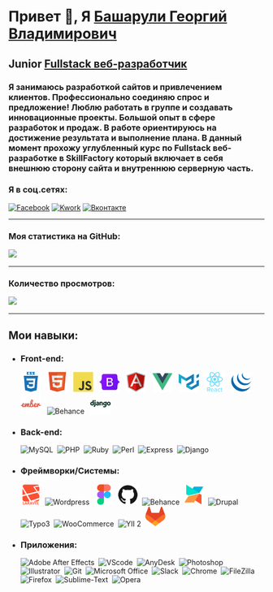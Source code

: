 # Привет 👋, Я [Башарули Георгий Владимирович](https://github.com/smart-skill/)
## Junior <u>__Fullstack веб-разработчик__</u>
### Я занимаюсь разработкой сайтов и привлечением клиентов. Профессионально соединяю спрос и предложение! Люблю работать в группе и создавать инновационные проекты. Большой опыт в сфере разработок и продаж. В работе ориентируюсь на достижение результата и выполнение плана. В данный момент прохожу углубленный курс по Fullstack веб-разработке в SkillFactory который включает в себя внешнюю сторону сайта и внутреннюю серверную часть.

### Я в соц.сетях:
<div id="badges">
  <a href="https://www.facebook.com/g.basharuli/"><img src="https://img.shields.io/badge/Facebook-blue?style=for-the-badge&logo=facebook&logoColor=white" alt="Facebook"/></a>
  <a href="https://kwork.ru/user/gaga-dev"><img src="https://img.shields.io/badge/Kwork-yellow?style=for-the-badge&logo=kwork&logoColor=white" alt="Kwork"/></a>
  <a href="https://vk.com/georka"><img src="https://img.shields.io/badge/Вконтакте-blue?style=for-the-badge&logo=twitter&logoColor=white" alt="Вконтакте"/></a>
</div>

---
### Моя статистика на GitHub:
[![](https://github-readme-stats.vercel.app/api?username=smart-skill)](https://github.com/smart-skill/smart-skill)

---

### Количество просмотров:
![](https://komarev.com/ghpvc/?username=smart-skill)

---

## __Мои навыки:__
* ### __Front-end:__
  <div>
    <img src="https://github.com/devicons/devicon/blob/master/icons/css3/css3-plain-wordmark.svg"  title="CSS3" alt="CSS" width="40" height="40"/>
    &nbsp;
    <img src="https://github.com/devicons/devicon/blob/master/icons/html5/html5-original.svg" title="HTML5" alt="HTML" width="40" height="40"/>
    &nbsp;
    <img src="https://github.com/devicons/devicon/blob/master/icons/javascript/javascript-original.svg" title="JavaScript" alt="JavaScript" width="40" height="40"/>
    &nbsp;
    <img src="https://github.com/devicons/devicon/blob/master/icons/bootstrap/bootstrap-original.svg" title="Bootstrap" alt="Bootstrap" width="40" height="40"/>
    &nbsp;
    <img src="https://github.com/devicons/devicon/blob/master/icons/angularjs/angularjs-original.svg" title="AngularJS" alt="AngularJS" width="40" height="40"/>
    &nbsp;
    <img src="https://github.com/devicons/devicon/blob/master/icons/vuejs/vuejs-original.svg" title="Vue.js" alt="Vue.js" width="40" height="40"/>
    &nbsp;
    <img src="https://github.com/devicons/devicon/blob/master/icons/materialui/materialui-original.svg" title="Material UI" alt="Material UI" width="40" height="40"/>
    &nbsp;
    <img src="https://github.com/devicons/devicon/blob/master/icons/react/react-original-wordmark.svg" title="React" alt="React" width="40" height="40"/>
    &nbsp;
    <img src="https://github.com/devicons/devicon/blob/master/icons/jquery/jquery-original.svg" title="jQuery" alt="jQuery" width="40" height="40"/>
    &nbsp;
    <img src="https://github.com/devicons/devicon/blob/master/icons/ember/ember-original-wordmark.svg" title="Ember" alt="Ember" width="" height="40"/>
    &nbsp;
    <img src="https://github.com/smart-skill/smart-skill/blob/main/assets/icons/framework-systems/behance.png" title="Behance" alt="Behance" width="" height="40"/>
    &nbsp;
    <img src="https://github.com/devicons/devicon/blob/master/icons/django/django-plain-wordmark.svg" title="Django" alt="Django" width="" height="40"/>
  </div>

* ### __Back-end:__
  <div>
    <img src="https://github.com/smart-skill/smart-skill/blob/main/assets/icons/back-end/mysql.png" title="MySQL" alt="MySQL" width="40" height="40"/>&nbsp;
    <img src="https://github.com/smart-skill/smart-skill/blob/main/assets/icons/back-end/php.png" title="PHP" alt="PHP" width="40" height="40"/>&nbsp;
    <img src="https://github.com/smart-skill/smart-skill/blob/main/assets/icons/back-end/ruby.png" title="Ruby" alt="Ruby" width="40" height="40"/>&nbsp;
    <img src="https://github.com/smart-skill/smart-skill/blob/main/assets/icons/back-end/perl.png" title="Perl" alt="Perl" width="40" height="40"/>&nbsp;
    <img src="https://github.com/smart-skill/smart-skill/blob/main/assets/icons/back-end/express.png" title="Express" alt="Express" width="40" height="40"/>&nbsp;
    <img src="https://github.com/smart-skill/smart-skill/blob/main/assets/icons/back-end/django.png" title="Django" alt="Django" width="" height="40"/>
  </div>

* ### __Фреймворки/Системы:__
  <div>
    <img src="https://github.com/devicons/devicon/blob/master/icons/laravel/laravel-plain-wordmark.svg" title="Laravel" alt="Laravel" width="40" height="40"/>&nbsp;
    <img src="https://github.com/smart-skill/smart-skill/blob/main/assets/icons/framework-systems/wordpress.png" title="Wordpress" alt="Wordpress" width="40" height="40"/>&nbsp;
    <img src="https://github.com/devicons/devicon/blob/master/icons/figma/figma-original.svg" title="Figma" alt="Figma" width="40" height="40"/>&nbsp;
    <img src="https://github.com/devicons/devicon/blob/master/icons/github/github-original.svg" title="GitHub" alt="GitHub" width="40" height="40"/>&nbsp;
    <img src="https://github.com/smart-skill/smart-skill/blob/main/assets/icons/framework-systems/behance.png" title="Behance" alt="Behance" width="40" height="40"/>&nbsp;
    <img src="https://github.com/devicons/devicon/blob/master/icons/modx/modx-original.svg" title="ModX" alt="ModX" width="40" height="40"/>&nbsp;
    <img src="https://github.com/smart-skill/smart-skill/blob/main/assets/icons/framework-systems/drupal.png" title="Drupal" alt="Drupal" width="40" height="40"/>&nbsp;
    <img src="https://github.com/smart-skill/smart-skill/blob/main/assets/icons/framework-systems/typo3.png" title="Typo3" alt="Typo3" width="40" height="40"/>&nbsp;
    <img src="https://github.com/smart-skill/smart-skill/blob/main/assets/icons/framework-systems/woocommerce.png" title="WooCommerce" alt="WooCommerce" width="40" height="40"/>&nbsp;
    <img src="https://github.com/smart-skill/smart-skill/blob/main/assets/icons/framework-systems/yii.png" title="YII 2" alt="YII 2" width="40" height="40"/>&nbsp;
    <img src="https://github.com/devicons/devicon/blob/master/icons/gitlab/gitlab-original.svg" title="GitLab" alt="GitLab" width="40" height="40"/>
  </div>

* ### __Приложения:__
  <div>
    <img src="https://github.com/smart-skill/smart-skill/blob/main/assets/icons/applications/aftereffects.png" title="Adobe After Effects" alt="Adobe After Effects" width="40" height="40"/>&nbsp;
    <img src="https://github.com/smart-skill/smart-skill/blob/main/assets/icons/applications/vscode.png" title="VScode" alt="VScode" width="40" height="40"/>&nbsp;
    <img src="https://github.com/smart-skill/smart-skill/blob/main/assets/icons/applications/anydesk.png" title="AnyDesk" alt="AnyDesk" width="40" height="40"/>&nbsp;
    <img src="https://github.com/smart-skill/smart-skill/blob/main/assets/icons/applications/photoshop.png" title="Photoshop" alt="Photoshop" width="40" height="40"/>&nbsp;
    <img src="https://github.com/smart-skill/smart-skill/blob/main/assets/icons/applications/illustrator.png" title="Illustrator" alt="Illustrator" width="40" height="40"/>&nbsp;
    <img src="https://github.com/smart-skill/smart-skill/blob/main/assets/icons/applications/git.png" title="Git" alt="Git" width="" height="40"/>&nbsp;
    <img src="https://github.com/smart-skill/smart-skill/blob/main/assets/icons/applications/office.png" title="Microsoft Office" alt="Microsoft Office" width="" height="40"/>&nbsp;
    <img src="https://github.com/smart-skill/smart-skill/blob/main/assets/icons/applications/slack.png" title="Slack" alt="Slack" width="40" height="40"/>&nbsp;
    <img src="https://github.com/smart-skill/smart-skill/blob/main/assets/icons/applications/chrome.png" title="Chrome" alt="Chrome" width="40" height="40"/>&nbsp;
    <img src="https://github.com/smart-skill/smart-skill/blob/main/assets/icons/applications/filezilla.png" title="FileZilla" alt="FileZilla" width="40" height="40"/>&nbsp;
    <img src="https://github.com/smart-skill/smart-skill/blob/main/assets/icons/applications/firefox.png" title="Firefox" alt="Firefox" width="40" height="40"/>&nbsp;
    <img src="https://github.com/smart-skill/smart-skill/blob/main/assets/icons/applications/sublime-text.png" title="Sublime-Text" alt="Sublime-Text" width="40" height="40"/>&nbsp;
    <img src="https://github.com/smart-skill/smart-skill/blob/main/assets/icons/applications/opera.png" title="Slack" alt="Opera" width="40" height="40"/>
  </div>